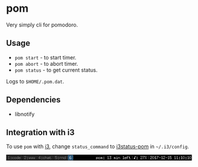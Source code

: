 # pom

Very simply cli for pomodoro.

## Usage

* `pom start` - to start timer.
* `pom abort` - to abort timer.
* `pom status` - to get current status.

Logs to `$HOME/.pom.dat`.

## Dependencies

* libnotify

## Integration with i3

To use `pom` with [i3](https://i3wm.org/), change `status_command` to
[i3status-pom](https://github.com/brb/dotfiles/blob/master/bin/i3status-pom) in
`~/.i3/config`.

![pom with i3](i3.png)
